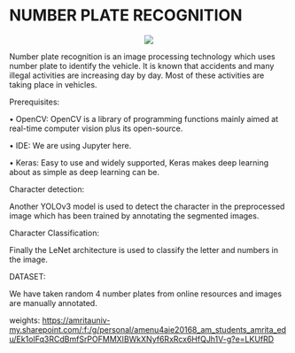 # NUMBER PLATE RECOGNITION
<div class="row mt-3">
    <div align="center" class="col-sm mt-3 mt-md-1">
        <img class="img-fluid rounded z-depth-0" src="https://image.shutterstock.com/image-photo/stall-car-number-plates-maker-600w-136531811.jpg">
    </div>
</div>


Number plate recognition is an image processing technology which uses number plate to identify the vehicle. It is known that accidents and many illegal activities are increasing day by day. Most of these activities are taking place in vehicles.  


Prerequisites:

•	OpenCV: OpenCV is a library of programming functions mainly aimed at real-time computer vision plus its open-source. 

•	IDE: We are using Jupyter here.

•	Keras: Easy to use and widely supported, Keras makes deep learning about as simple as deep learning can be.

Character detection:

Another YOLOv3 model is used to detect the character in the preprocessed image which has been trained by annotating the segmented images.

Character Classification:

Finally the LeNet architecture is used to classify the letter and numbers in the image.


DATASET:

We have taken random 4 number plates from online resources and images are manually annotated.

weights: https://amritauniv-my.sharepoint.com/:f:/g/personal/amenu4aie20168_am_students_amrita_edu/Ek1oIFq3RCdBmfSrPOFMMXIBWkXNyf6RxRcx6HfQJh1V-g?e=LKUfRD
